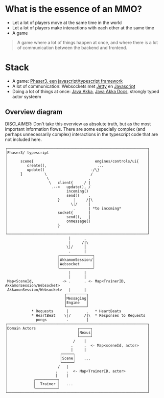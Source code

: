 # What is the essence of an MMO?

* Let a lot of players move at the same time in the world
* Let a lot of players make interactions with each other at the same time
* A game

> A game where a lot of things happen at once, and where there is a lot of communication between the backend and frontend.

# Stack

* A game:                 [Phaser3, een javascript/typescript framework](https://phaser.io/phaser3)
* A lot of communication:        Websockets met [Jetty](https://en.wikipedia.org/wiki/Jetty_(web_server)) en [Javascript](https://developer.mozilla.org/en-US/docs/Web/API/WebSocket)
* Doing a lot of things at once:     [Java Akka](https://doc.akka.io/docs/akka/current/typed/interaction-patterns.html#interaction-patterns), [Java Akka Docs](https://doc.akka.io/api/akka/current/akka/actor/typed/javadsl/index.html), strongly typed actor systeem

## Overview diagram

DISCLAIMER: Don't take this overview as absolute truth, but as the most important information flows. There are some especially complex (and perhaps unnecessarily complex) interactions in the typescript code that
are not included here.

```
┌────────────────────────────────────────────────────────────────┐
│Phaser3/ typescript                                             │
│                                                                │
│      scene{                            engines/controls/ui{    │
│         create(),                       ...                    │
│         update()                     -/\}                      │
│      }          \                    /                         │
│                  \                  .                          │
│                   \   client{     / |                          │
│                    .-->   update(), /                          │
│                           incoming()                           │
│                           send()    .                          │
│                       }      |     /|\                         │
│                             \|/     |                          │
│                              .      | *to incoming*            │
│                       socket{       |                          │
│                           send(),   |                          │
│                           onmessage()                          │
│                       }                                        │
│                                                                │
└────────────────────────────────────────────────────────────────┘
                             |      .
                             |     /|\
                            \|/     |
                             .      |
                        ┌───────────────┐
                        │AkkamonSession/│
                        │Websocket      │
                        └───────────────┘
                             |      |
                             |      |
 Map<SceneId,             -> .      . <- Map<TrainerID, AkkamonSession/Websocket>
 AkkamonSession/Websocket>   |      |
                           ┌─────────┐
                           │Messaging│
                           │Engine   │
                           └─────────┘
            * Requests      |        .   * HeartBeats
            * HeartBeat    \|/      /|\  * Responses to Requests
              pongs         .        |
┌────────────────────────────────────────────────────────────────┐
│Domain Actors                   ┌─────┐                         │
│                                │Nexus│                         │
│                                └─────┘                         │
│                              /    |                            │
│                             .     .  <- Map<sceneId, actor>    │
│                             |     |                            │
│                        ┌─────┐                                 │
│                        │Scene│    ...                          │
│                        └─────┘                                 │
│                       /   |                                    │
│                      .    .  <- Map<TrainerID, actor>          │
│                      |    |                                    │
│            ┌──────────┐                                        │
│            │  Trainer │   ...                                  │
│            └──────────┘                                        │
└────────────────────────────────────────────────────────────────┘
```
